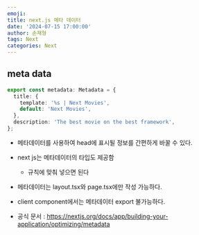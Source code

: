 ```yaml
---
emoji:
title: next.js 메타 데이터
date: '2024-07-15 17:00:00'
author: 손재형
tags: Next
categories: Next
---
```


## meta data

```ts
export const metadata: Metadata = {
  title: {
    template: '%s | Next Movies',
    default: 'Next Movies',
  },
  description: 'The best movie on the best framework',
};
```

- 메타데이터를 사용하여 head에 표시될 정보를 간편하게 바꿀 수 있다.
- next js는 메타데이터의 타입도 제공함

  - 규칙에 맞춰 넣으면 된다

- 메타데이터는 layout.tsx와 page.tsx에만 작성 가능하다.
- client component에서는 메타데이터 export 불가능하다.

- 공식 문서 : https://nextjs.org/docs/app/building-your-application/optimizing/metadata
